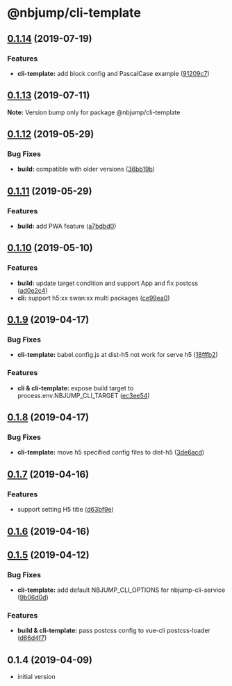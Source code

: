 # @nbjump/cli-template

## [0.1.14](https://github.com/max-team/Nbjump/compare/@nbjump/cli-template@0.1.13...@nbjump/cli-template@0.1.14) (2019-07-19)


### Features

* **cli-template:** add block config and PascalCase example ([91209c7](https://github.com/max-team/Nbjump/commit/91209c7))




## [0.1.13](https://github.com/max-team/Nbjump/compare/@nbjump/cli-template@0.1.12...@nbjump/cli-template@0.1.13) (2019-07-11)

**Note:** Version bump only for package @nbjump/cli-template




## [0.1.12](https://github.com/max-team/Nbjump/compare/@nbjump/cli-template@0.1.11...@nbjump/cli-template@0.1.12) (2019-05-29)


### Bug Fixes

* **build:** compatible with older versions ([36bb19b](https://github.com/max-team/Nbjump/commit/36bb19b))


## [0.1.11](https://github.com/max-team/Nbjump/compare/@nbjump/cli-template@0.1.10...@nbjump/cli-template@0.1.11) (2019-05-29)


### Features

* **build:** add PWA feature ([a7bdbd0](https://github.com/max-team/Nbjump/commit/a7bdbd0))


## [0.1.10](https://github.com/max-team/Nbjump/compare/@nbjump/cli-template@0.1.9...@nbjump/cli-template@0.1.10) (2019-05-10)


### Features

* **build:** update target condition and support App and fix postcss ([ad0e2c4](https://github.com/max-team/Nbjump/commit/ad0e2c4))
* **cli:** support h5:xx  swan:xx multi packages ([ce99ea0](https://github.com/max-team/Nbjump/commit/ce99ea0))


## [0.1.9](https://github.com/max-team/Nbjump/compare/@nbjump/cli-template@0.1.8...@nbjump/cli-template@0.1.9) (2019-04-17)


### Bug Fixes

* **cli-template:** babel.config.js at dist-h5 not work for serve h5 ([18fffb2](https://github.com/max-team/Nbjump/commit/18fffb2))


### Features

* **cli & cli-template:** expose build target to process.env.NBJUMP_CLI_TARGET ([ec3ee54](https://github.com/max-team/Nbjump/commit/ec3ee54))



## [0.1.8](https://github.com/max-team/Nbjump/compare/@nbjump/cli-template@0.1.7...@nbjump/cli-template@0.1.8) (2019-04-17)


### Bug Fixes

* **cli-template:** move h5 specified config files to dist-h5 ([3de6acd](https://github.com/max-team/Nbjump/commit/3de6acd))


## [0.1.7](https://github.com/max-team/Nbjump/compare/@nbjump/cli-template@0.1.6...@nbjump/cli-template@0.1.7) (2019-04-16)


### Features

* support setting H5 title ([d63bf9e](https://github.com/max-team/Nbjump/commit/d63bf9e))


## [0.1.6](https://github.com/max-team/Nbjump/compare/@nbjump/cli-template@0.1.5...@nbjump/cli-template@0.1.6) (2019-04-16)



## [0.1.5](https://github.com/max-team/Nbjump/compare/@nbjump/cli-template@0.1.4...@nbjump/cli-template@0.1.5) (2019-04-12)


### Bug Fixes

* **cli-template:** add default NBJUMP_CLI_OPTIONS for nbjump-cli-service ([9b06d0d](https://github.com/max-team/Nbjump/commit/9b06d0d))


### Features

* **build & cli-template:** pass postcss config to vue-cli postcss-loader ([d66d4f7](https://github.com/max-team/Nbjump/commit/d66d4f7))



## 0.1.4 (2019-04-09)

- initial version

